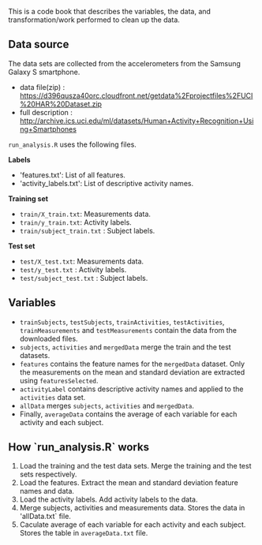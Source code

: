 This is a code book that describes the variables, the data, and transformation/work performed to clean up the data.

<h2>Data source</h2>

The data sets are collected from the accelerometers from the Samsung Galaxy S smartphone. 

* data file(zip) : https://d396qusza40orc.cloudfront.net/getdata%2Fprojectfiles%2FUCI%20HAR%20Dataset.zip
* full description : http://archive.ics.uci.edu/ml/datasets/Human+Activity+Recognition+Using+Smartphones

`run_analysis.R` uses the following files.

**Labels**
* 'features.txt': List of all features.
* 'activity_labels.txt': List of descriptive activity names.

**Training set**
* `train/X_train.txt`: Measurements data.
* `train/y_train.txt`: Activity labels.
* `train/subject_train.txt` : Subject labels.

**Test set**
* `test/X_test.txt`: Measurements data.
* `test/y_test.txt` : Activity labels.
* `test/subject_test.txt` : Subject labels.


<h2>Variables</h2>

* `trainSubjects`, `testSubjects`, `trainActivities`, `testActivities`, `trainMeasurements` and `testMeasurements` contain the data from the downloaded files.
* `subjects`, `activities` and `mergedData` merge the train and the test datasets.
* `features` contains the feature names for the `mergedData` dataset. 
Only the measurements on the mean and standard deviation are extracted using `featuresSelected`.
* `activityLabel` contains descriptive activity names and applied to the `activities` data set.
* `allData` merges `subjects`, `activities` and `mergedData`.
* Finally, `averageData` contains the average of each variable for each activity and each subject.


<h2>How `run_analysis.R` works</h2>

1. Load the training and the test data sets.
   Merge the training and the test sets respectively.
2. Load the features. 
   Extract the mean and standard deviation feature names and data.
3. Load the activity labels. Add activity labels to the data.
4. Merge subjects, activities and measurements data.  Stores the data in 'allData.txt` file.
5. Caculate average of each variable for each activity and each subject. Stores the table in `averageData.txt` file.
   
